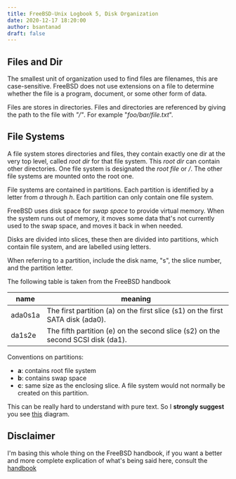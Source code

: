 ```yaml
---
title: FreeBSD-Unix Logbook 5, Disk Organization
date: 2020-12-17 18:20:00
author: bsantanad
draft: false
---
```

## Files and Dir

The smallest unit of organization used to find files are filenames, this are
case-sensitive. FreeBSD does not use extensions on a file to determine
whether the file is a program, document, or some other form of data.

Files are stores in directories. Files and directories are referenced by
giving the path to the file with _"/"_. For example "_foo/bar/file.txt_".

## File Systems

A file system stores directories and files, they contain exactly one dir
at the very top level, called _root dir_ for that file system.
This _root dir_ can contain other directories. One file system is designated
the _root file_ or _/_. The other file systems are mounted onto the root one.

File systems are contained in partitions. Each partition is identified by a
letter from _a_ through _h_. Each partition can only contain one file
system.

FreeBSD uses disk space for _swap space_ to provide virtual memory. When the
system runs out of memory, it moves some data that's not currently used to
the swap space, and moves it back in when needed.

Disks are divided into slices, these then are divided into partitions, which
contain file system, and are labelled using letters.

When referring to a partition, include the disk name, "s", the slice
number, and the partition letter.

The following table is taken from the FreeBSD handbook


| name    | meaning                                                                         |
|---------|---------------------------------------------------------------------------------|
| ada0s1a | The first partition (a) on the first slice (s1) on the first SATA disk (ada0).  |
| da1s2e  | The fifth partition (e) on the second slice (s2) on the second SCSI disk (da1). |


Conventions on partitions:
* **a**: contains root file system
* **b**: contains swap space
* **c**: same size as the enclosing slice. A file system would not normally be
created on this partition.

This can be really hard to understand with pure text. So I **strongly
suggest** you see [this][concept] diagram.

## Disclaimer
I'm basing this whole thing on the FreeBSD handbook, if you want a better and
more complete explication of what's being said here, consult the [handbook][hb]

[concept]: https://www.freebsd.org/doc/en_US.ISO8859-1/books/handbook/disk-organization.html#basics-concept-disk-model
[hb]: https://www.freebsd.org/doc/en_US.ISO8859-1/books/handbook/users-synopsis.html

